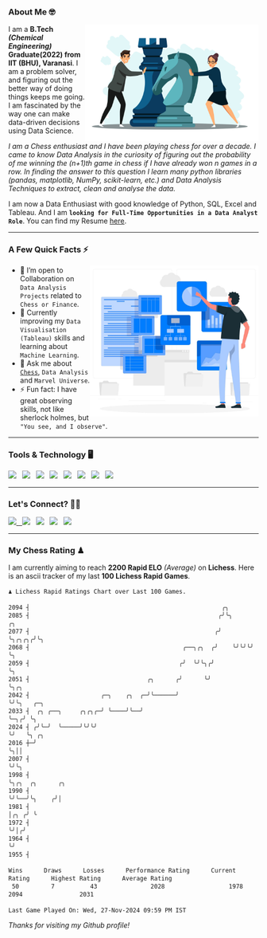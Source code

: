 ### About Me 🤓
<img align="right" alt="Coding" width="350" src="https://github.com/Laxman-Lakhan/Laxman-Lakhan/blob/master/Assets/Chess_Vector.jpg">   

I am a **B.Tech** _**(Chemical Engineering)**_ **Graduate(2022) from IIT (BHU), Varanasi**. I am a problem solver, and figuring out the better way of doing things keeps me going. I am fascinated by the way one can make data-driven decisions using Data Science. 

_I am a Chess enthusiast and I have been playing chess for over a decade. I came to know Data Analysis in the curiosity of figuring out the probability of me winning the (n+1)th game in chess if I have already won n games in a row. In finding the answer to this question I learn many python libraries (pandas, matplotlib, NumPy, scikit-learn, etc.) and Data Analysis Techniques to extract, clean and analyse the data._

I am now a Data Enthusiast with good knowledge of Python, SQL, Excel and Tableau. And I am **`looking for Full-Time Opportunities in a Data Analyst Role`**. You can find my Resume
 [here](https://drive.google.com/file/d/1UIOoogRLj5eGQFQBkuvMmTISZVdl2Ok7/view?usp=sharing).


---

### A Few Quick Facts ⚡️
<img align="right" alt="Coding" width="340" src="https://github.com/Laxman-Lakhan/Laxman-Lakhan/blob/master/Assets/Data_Vector.jpg">   

- 🤝 I’m open to Collaboration on `Data Analysis Projects` related to `Chess or Finance`.
- 📖 Currently improving my `Data Visualisation (Tableau)` skills and learning about `Machine Learning`.
- 💬 Ask me about [`Chess`](https://lichess.org/@/YourKingIsInDanger), `Data Analysis` and `Marvel Universe`.
- ⚡️ Fun fact: I have great observing skills, not like sherlock holmes, but `"You see, and I observe"`.

---
### Tools & Technology 🖥

<img src="https://img.shields.io/badge/Python-white?logo=Python&logoColor=ColorName&style=ShieldStyle" /> &nbsp;
<img src="https://img.shields.io/badge/MySQL-white?logo=MySQL&logoColor=ColorName&style=ShieldStyle" /> &nbsp;
<img src="https://img.shields.io/badge/Tableau-white?logo=Tableau&logoColor=ColorName&style=ShieldStyle" /> &nbsp;
<img src="https://img.shields.io/badge/Excel-white?logo=Microsoft+Excel&logoColor=196F3D&style=ShieldStyle" /> &nbsp;
<img src="https://img.shields.io/badge/Jupyter-white?logo=Jupyter&logoColor=ColorName&style=ShieldStyle" /> &nbsp;
<img src="https://img.shields.io/badge/pandas-white?logo=Pandas&logoColor=000080&style=ShieldStyle" /> &nbsp;
<img src="https://img.shields.io/badge/numpy-white?logo=Numpy&logoColor=85C1E9&style=ShieldStyle" /> &nbsp;
<img src="https://img.shields.io/badge/scikit learn-white?logo=Scikit+Learn&logoColor=ColorName&style=ShieldStyle" /> &nbsp;



---

### Let's Connect? 🫳🏻

<a href="mailto:laxmansingh.lakhan@gmail.com"> <img src="https://img.icons8.com/fluent/48/000000/gmail.png" width="3.5%"/> &nbsp;
[<img src="https://img.icons8.com/color/48/000000/linkedin.png" width="3.5%"/>](https://www.linkedin.com/in/laxman-lakhan/)  &nbsp;
[<img src="https://img.icons8.com/fluent/48/000000/facebook-new.png" width="3.5%"/>](https://www.facebook.com/s.laxmanlakhan/)  &nbsp;
[<img src="https://img.icons8.com/fluent/48/000000/instagram-new.png" width="3.5%"/>](https://www.instagram.com/laxman.lakhan/)  &nbsp;
[<img src="https://img.icons8.com/color/48/000000/twitter.png" width="3.5%"/>](https://twitter.com/laxman__lakhan)  &nbsp;

 ---
  
### My Chess Rating ♟
  
I am currently aiming to reach **2200 Rapid ELO** *(Average)* on **Lichess**. Here is an ascii tracker of my last **100 Lichess Rapid Games**.

  ```
  ♟︎ 𝙻𝚒𝚌𝚑𝚎𝚜𝚜 Rapid 𝚁𝚊𝚝𝚒𝚗𝚐𝚜 𝙲𝚑𝚊𝚛𝚝 𝚘𝚟𝚎𝚛 𝙻𝚊𝚜𝚝 𝟷00 𝙶𝚊𝚖𝚎𝚜.
  
2094 ┤                                                      ╭╮
2085 ┤                                                     ╭╯╰╮      ╭╮
2077 ┤                                                    ╭╯  ╰╮╭╮╭╮╭╯╰╮
2068 ┤                                           ╭──╮╭╮  ╭╯    ╰╯╰╯╰╯  ╰╮
2059 ┤                                          ╭╯  ╰╯╰╮╭╯              ╰╮
2051 ┤                                 ╭╮      ╭╯      ╰╯                ╰╮╭╮
2042 ┤                    ╭─╮    ╭╮  ╭─╯╰──────╯                          ╰╯╰╮   ╭─╮
2033 ┤  ╭╮ ╭──╮     ╭╮╭╮╭─╯ ╰────╯╰──╯                                       ╰─╮╭╯ ╰╮
2024 ┤ ╭╯╰─╯  ╰─────╯╰╯╰╯                                                      ╰╯   ╰╮ ╭╮
2016 ┼─╯                                                                             ╰╮││
2007 ┤                                                                                ╰╯╰╮
1998 ┤                                                                                   ╰╮╭╮  ╭╮      ╭╮
1990 ┤                                                                                    ╰╯╰──╯╰╮    ╭╯│
1981 ┤                                                                                           │╭╮ ╭╯ ╰
1972 ┤                                                                                           ╰╯│╭╯
1964 ┤                                                                                             ╰╯
1955 ┤ 

Wins      Draws      Losses      Performance Rating      Current Rating      Highest Rating      Average Rating
   50         7          43               2028                  1978                2094                2031     

Last Game Played On: Wed, 27-Nov-2024 09:59 PM IST
  ```
  
  
*Thanks for visiting my Github profile!*

